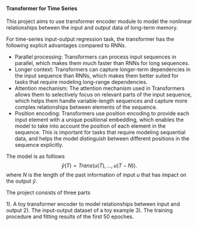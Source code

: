 ####  Transformer for Time Series
This project aims to use transformer encoder module to model the nonlinear relationships between the input and output data of long-term memory.

For time-series input-output regression task, the transformer has the following explicit advantages compared to RNNs.
-   Parallel processing: Transformers can process input sequences in parallel, which makes them much faster than RNNs for long sequences.
-   Longer context: Transformers can capture longer-term dependencies in the input sequence than RNNs, which makes them better suited for tasks that require modeling long-range dependencies.
- Attention mechanism: The attention mechanism used in Transformers allows them to selectively focus on relevant parts of the input sequence, which helps them handle variable-length sequences and capture more complex relationships between elements of the sequence.
- Position encoding: Transformers use position encoding to provide each input element with a unique positional embedding, which enables the model to take into account the position of each element in the sequence. This is important for tasks that require modeling sequential data, and helps the model distinguish between different positions in the sequence explicitly.

The model is as folllows
$$\hat{y}(T) = Trans(u(T),\ldots,u(T-N)).$$
where $N$ is the length of the past information of input $u$ that has impact on the output $\hat{y}$.

The project consists of three parts

1). A toy transformer encoder to model relationships between input and output
2). The input-output dataset of a toy example
3). The training procedure and fitting results of the first 50 epoches.
